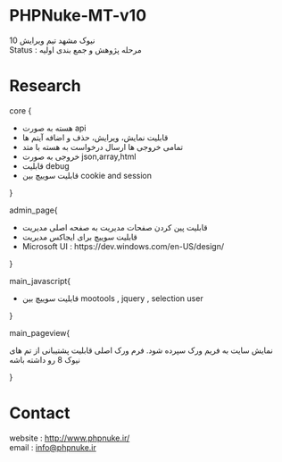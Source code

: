 # PHPNuke-MT-v10
نیوک مشهد تیم ویرایش 10<br>
Status : مرحله پژوهش و جمع بندی اولیه

# Research
core {
<ul>
<li>هسته به صورت api</li>
<li>قابلیت نمایش، ویرایش، حذف و اضافه آیتم ها</li>
<li>تمامی خروجی ها ارسال درخواست به هسته با متد</li>
<li>خروجی به صورت json,array,html</li>
<li>قابلیت debug</li>
<li>قابلیت سوییچ بین cookie and session</li>
</ul>
}

admin_page{
<ul>
<li>قابلیت پین کردن صفحات مدیریت به صفحه اصلی مدیریت</li>
<li>قابلیت سوییچ برای ایجاکس مدیریت</li>
<li>Microsoft UI : https://dev.windows.com/en-US/design/</li>
</ul>
}

main_javascript{
<ul>
<li>قابلیت سوییچ بین mootools , jquery , selection user</li>
</ul>
}

main_pageview{
<p>نمایش سایت به فریم ورک سپرده شود. فرم ورک اصلی قابلیت پشتیبانی از تم های نیوک 8 رو داشته باشه</p>
}

# Contact
website : http://www.phpnuke.ir/<br>
email : info@phpnuke.ir
